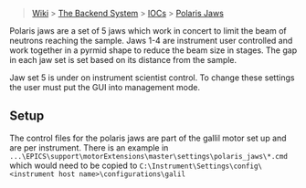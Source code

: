 > [Wiki](Home) > [The Backend System](The-Backend-System) > [IOCs](IOCs) > [Polaris Jaws](Polaris-Jaws)

Polaris jaws are a set of 5 jaws which work in concert to limit the beam of neutrons reaching the sample. Jaws 1-4 are instrument user controlled and work together in a pyrmid shape to reduce the beam size in stages. The gap in each jaw set is set based on its distance from the sample. 

Jaw set 5 is under on instrument scientist control. To change these settings the user must put the GUI into management mode. 

## Setup

The control files for the polaris jaws are part of the gallil motor set up and are per instrument. There is an example in `...\EPICS\support\motorExtensions\master\settings\polaris_jaws\*.cmd` which would need to be copied to `C:\Instrument\Settings\config\<instrument host name>\configurations\galil`
